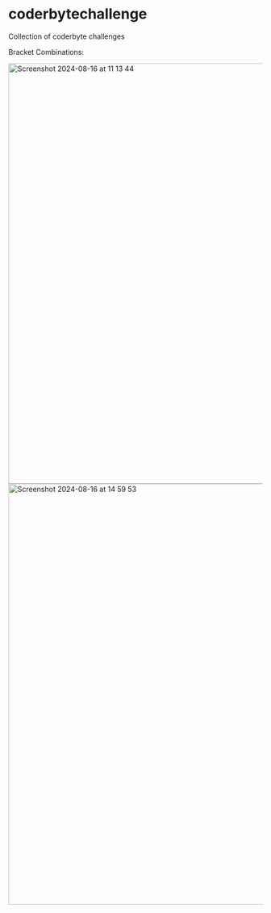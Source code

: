 # coderbytechallenge
Collection of coderbyte challenges

Bracket Combinations:

<img width="834" alt="Screenshot 2024-08-16 at 11 13 44" src="https://github.com/user-attachments/assets/0216f449-9e12-4a7a-bdd2-e64557044f5c">

<img width="835" alt="Screenshot 2024-08-16 at 14 59 53" src="https://github.com/user-attachments/assets/4695230a-3d01-4ae3-a8fd-b930c5c76241">
